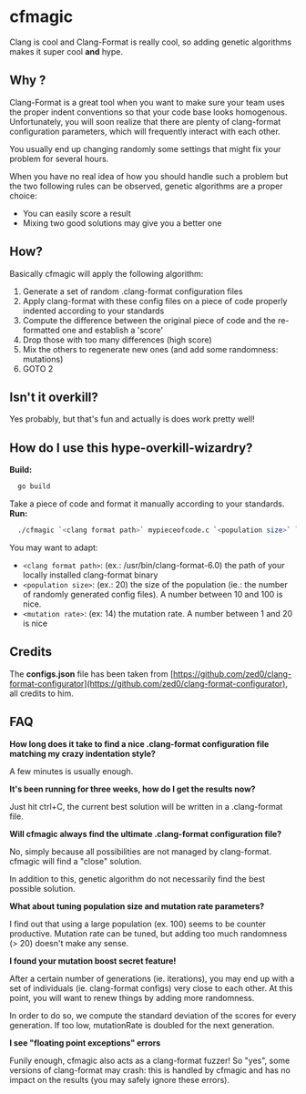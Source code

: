 # cfmagic

Clang is cool and Clang-Format is really cool, so adding genetic algorithms makes it super cool __and__ hype.

## Why ?

Clang-Format is a great tool when you want to make sure your team uses the proper indent conventions so that your code base looks homogenous.
Unfortunately, you will soon realize that there are plenty of clang-format configuration parameters, which will frequently interact with each other.

You usually end up changing randomly some settings that might fix your problem for several hours.

When you have no real idea of how you should handle such a problem but the two following rules can be observed, genetic algorithms are a proper choice:

  - You can easily score a result
  - Mixing two good solutions may give you a better one


## How?

Basically cfmagic will apply the following algorithm:

  1. Generate a set of random .clang-format configuration files
  2. Apply clang-format with these config files on a piece of code properly indented according to your standards
  3. Compute the difference between the original piece of code and the re-formatted one and establish a 'score'
  4. Drop those with too many differences (high score)
  5. Mix the others to regenerate new ones (and add some randomness: mutations)
  6. GOTO 2


## Isn't it overkill?

Yes probably, but that's fun and actually is does work pretty well!

## How do I use this hype-overkill-wizardry?

__Build:__

```bash
  go build
```

Take a piece of code and format it manually according to your standards.
__Run:__

```bash
  ./cfmagic `<clang format path>` mypieceofcode.c `<population size>` `<mutation rate>`
```

You may want to adapt:

  - `<clang format path>`: (ex.: /usr/bin/clang-format-6.0) the path of your locally installed clang-format binary
  - `<population size>`: (ex.: 20) the size of the population (ie.: the number of randomly generated config files). A number between 10 and 100 is nice.
  - `<mutation rate>`: (ex: 14) the mutation rate. A number between 1 and 20 is nice

## Credits

The __configs.json__ file has been taken from [https://github.com/zed0/clang-format-configurator](https://github.com/zed0/clang-format-configurator), all credits to him.

## FAQ

__How long does it take to find a nice .clang-format configuration file matching my crazy indentation style?__

A few minutes is usually enough.

__It's been running for three weeks, how do I get the results now?__

Just hit ctrl+C, the current best solution will be written in a .clang-format file.

__Will cfmagic always find the ultimate .clang-format configuration file?__

No, simply because all possibilities are not managed by clang-format. cfmagic will find a "close" solution.

In addition to this, genetic algorithm do not necessarily find the best possible solution.

__What about tuning population size and mutation rate parameters?__

I find out that using a large population (ex. 100) seems to be counter productive.
Mutation rate can be tuned, but adding too much randomness (> 20) doesn't make any sense.

__I found your mutation boost secret feature!__

After a certain number of generations (ie. iterations), you may end up with a set of individuals (ie. clang-format configs) very close to each other.
At this point, you will want to renew things by adding more randomness.

In order to do so, we compute the standard deviation of the scores for every generation. If too low, mutationRate is doubled for the next generation.

__I see "floating point exceptions" errors__

Funily enough, cfmagic also acts as a clang-format fuzzer!
So "yes", some versions of clang-format may crash: this is handled by cfmagic and has no impact on the results (you may safely ignore these errors).

